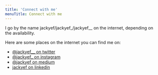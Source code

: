 ```yaml
---
title: 'Connect with me'
menuTitle: Connect with me
---
```


I go by the name jackyef/jackyef_/jackyef__ on the internet, depending on the availability.

Here are some places on the internet you can find me on:
* [@jackyef__ on twitter](https://twitter.com/jackyef__)
* [@jackyef_ on instagram](https://instagram.com/jackyef_)
* [@jackyef on medium](https://medium.com/@jackyef)
* [jackyef on linkedin](https://www.linkedin.com/in/jackyef/)
